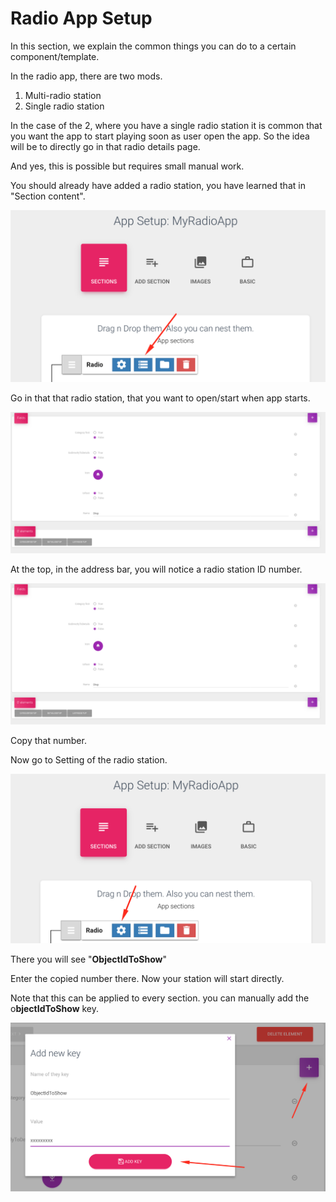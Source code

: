 # Radio App Setup

In this section, we explain the common things you can do to a certain component/template.

In the radio app, there are two mods. 

1. Multi-radio station
2. Single radio station 

In the case of the 2, where you have a single radio station it is common that you want the app to start playing soon as user open the app. So the idea will be to directly go in that radio details page. 

And yes, this is possible but requires small manual work. 

You should already have added a radio station, you have learned that in "Section content".

![](../.gitbook/assets/image%20%2816%29.png)

Go in that that radio station, that you want to open/start when app starts.

![](../.gitbook/assets/image%20%287%29.png)

At the top, in the address bar, you will notice a radio station ID number.

![](../.gitbook/assets/image%20%283%29.png)

Copy that number. 

Now go to Setting of the radio station. 

![](../.gitbook/assets/image%20%2821%29.png)

There you will see "**ObjectIdToShow**"

Enter the copied number there.  Now your station will start directly. 

Note that this can be applied to every section. you can manually add the o**bjectIdToShow** key.

![](../.gitbook/assets/image%20%2818%29.png)

